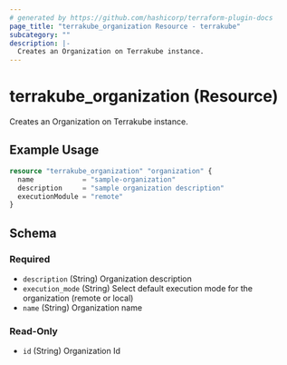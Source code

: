 ```yaml
---
# generated by https://github.com/hashicorp/terraform-plugin-docs
page_title: "terrakube_organization Resource - terrakube"
subcategory: ""
description: |-
  Creates an Organization on Terrakube instance.
---
```


# terrakube_organization (Resource)

Creates an Organization on Terrakube instance.

## Example Usage

```terraform
resource "terrakube_organization" "organization" {
  name            = "sample-organization"
  description     = "sample organization description"
  executionModule = "remote"
}
```

<!-- schema generated by tfplugindocs -->
## Schema

### Required

- `description` (String) Organization description
- `execution_mode` (String) Select default execution mode for the organization (remote or local)
- `name` (String) Organization name

### Read-Only

- `id` (String) Organization Id
